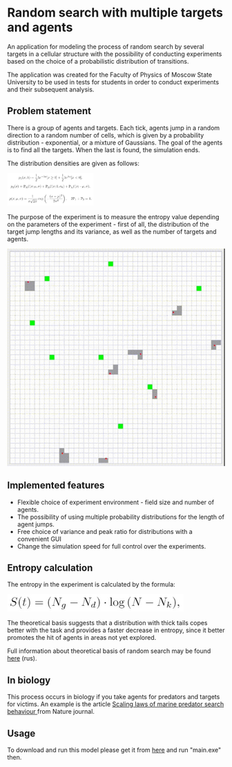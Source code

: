 # Random search with multiple targets and agents

An application for modeling the process of random search by several targets in a cellular structure with the possibility of conducting experiments based on the choice of a probabilistic distribution of transitions.

The application was created for the Faculty of Physics of Moscow State University to be used in tests for students in order to conduct experiments and their subsequent analysis.

## Problem statement

There is a group of agents and targets. Each tick, agents jump in a random direction to a random number of cells, which is given by a probability distribution - exponential, or a mixture of Gaussians. The goal of the agents is to find all the targets. When the last is found, the simulation ends.

The distribution densities are given as follows:

<img src="/images_github/im_densities.jpg" alt="drawing" width="200"/>

The purpose of the experiment is to measure the entropy value depending on the parameters of the experiment - first of all, the distribution of the target jump lengths and its variance, as well as the number of targets and agents.

![1](/images_github/gif_work.gif)

## Implemented features

- Flexible choice of experiment environment - field size and number of agents.
- The possibility of using multiple probability distributions for the length of agent jumps.
- Free choice of variance and peak ratio for distributions with a convenient GUI
- Change the simulation speed for full control over the experiments.

## Entropy calculation

The entropy in the experiment is calculated by the formula:

![1](/images_github/im_entropy.jpg)

The theoretical basis suggests that a distribution with thick tails copes better with the task and provides a faster decrease in entropy, since it better promotes the hit of agents in areas not yet explored.

Full information about theoretical basis of random search may be found [here](./source/statphys_theory.pdf) (rus).

## In biology

This process occurs in biology if you take agents for predators and targets for victims. An example is the article [Scaling laws of marine predator search behaviour
](https://www.nature.com/articles/nature06518) from Nature journal.

## Usage

To download and run this model please get it from [here](https://drive.google.com/drive/folders/1BTbJeQcihBA1ofYMU3jxXIlxbmImIVxA?usp=sharing) and run "main.exe" then.
